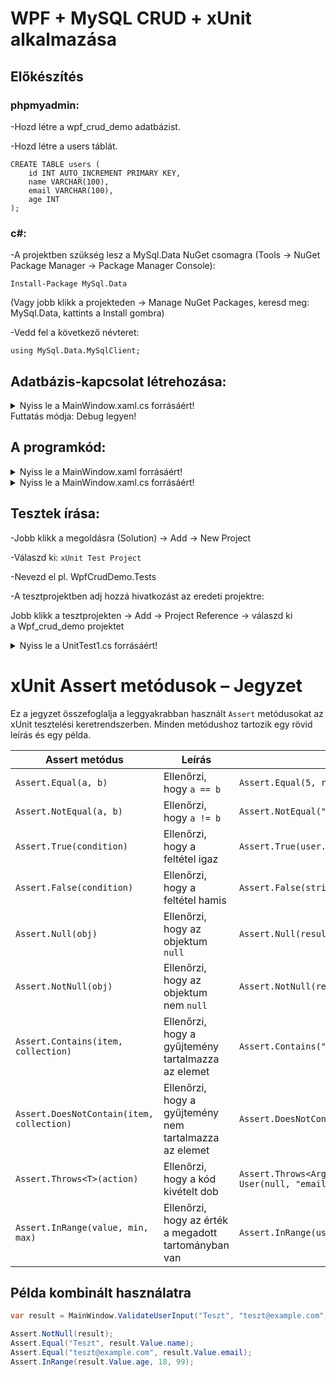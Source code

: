 # WPF + MySQL CRUD + xUnit alkalmazása

## Előkészítés
### phpmyadmin:
-Hozd létre a wpf_crud_demo adatbázist.

-Hozd létre a users táblát.
```mysql
CREATE TABLE users (
    id INT AUTO_INCREMENT PRIMARY KEY,
    name VARCHAR(100),
    email VARCHAR(100),
    age INT
);
```
### c#:
-A projektben szükség lesz a MySql.Data NuGet csomagra (Tools → NuGet Package Manager → Package Manager Console): 

```
Install-Package MySql.Data
```

(Vagy jobb klikk a projekteden → Manage NuGet Packages, keresd meg: MySql.Data, kattints a Install gombra)

-Vedd fel a következő névteret: 
```
using MySql.Data.MySqlClient;
```
## Adatbázis-kapcsolat létrehozása:

<details>
<summary>Nyiss le a MainWindow.xaml.cs forrásáért!</summary>

### `MainWindow.xaml.cs` példa:

```c#
using MySql.Data.MySqlClient;
using System.Text;
using System.Windows;
using System.Windows.Controls;
using System.Windows.Data;
using System.Windows.Documents;
using System.Windows.Input;
using System.Windows.Media;
using System.Windows.Media.Imaging;
using System.Windows.Navigation;
using System.Windows.Shapes;
namespace Wpf_crud_demo
{
    /// <summary>
    /// Interaction logic for MainWindow.xaml
    /// </summary>
    public partial class MainWindow : Window
    {
        // Kapcsolati string és kapcsolat objektum osztályszinten
        private string connectionString = "server=localhost;user=root;password=;database=wpf_crud_demo;";
        private MySqlConnection conn;
        public MainWindow()
        {
            InitializeComponent();
            conn = new MySqlConnection(connectionString);
            try
            {
                conn.Open();
                System.Diagnostics.Debug.WriteLine("Sikeres kapcsolat"); 
                MessageBox.Show("Sikeres kapcsolat");
                conn.Close();
            }
            catch (Exception ex)
            {
                System.Diagnostics.Debug.WriteLine("Hiba: " + ex.Message);
                MessageBox.Show("Hiba: "+ex.Message);
            }       
        }
    }
}
```
</details>
Futtatás módja: Debug legyen!

## A programkód:

<details>
<summary>Nyiss le a MainWindow.xaml forrásáért!</summary>

### `MainWindow.xaml` példa:

```c#

<Window x:Class="Wpf_crud_demo.MainWindow"
        xmlns="http://schemas.microsoft.com/winfx/2006/xaml/presentation"
        xmlns:x="http://schemas.microsoft.com/winfx/2006/xaml"
        xmlns:d="http://schemas.microsoft.com/expression/blend/2008"
        xmlns:mc="http://schemas.openxmlformats.org/markup-compatibility/2006"
        xmlns:local="clr-namespace:Wpf_crud_demo"
        mc:Ignorable="d"
        Title="Wpf CRUD Demo" Height="450" Width="800">
    <Grid Margin="10">
        <Grid.RowDefinitions>
            <RowDefinition Height="Auto"/>
            <RowDefinition Height="Auto"/>
            <RowDefinition Height="*"/>
        </Grid.RowDefinitions>
        <StackPanel Orientation="Horizontal" Grid.Row="0" Margin="0,0,0,10">
            <!-- Input fields -->
            <Label Content="Név:" Margin="5" ToolTip="Név"/>
            <TextBox x:Name="NameTextBox" Width="120" Margin="5" ToolTip="Név"/>
            <Label Content="Email:" Margin="5" ToolTip="Email"/>
            <TextBox x:Name="EmailTextBox" Width="150" Margin="5" ToolTip="Email"/>
            <Label Content="Életkor:" Margin="5" ToolTip="Életkor"/>
            <TextBox x:Name="AgeTextBox" Width="60" Margin="5" ToolTip="Életkor"/>
        </StackPanel>
        <StackPanel Orientation="Horizontal" Grid.Row="1" Margin="0,0,0,10">
            <Button Content="Hozzáadás" Width="100" Margin="5" Click="AddButton_Click"/>
            <Button Content="Módosítás" Width="100" Margin="5" Click="UpdateButton_Click"/>
            <Button Content="Törlés" Width="100" Margin="5" Click="DeleteButton_Click"/>
            <Button Content="Frissítés" Width="100" Margin="5" Click="LoadData"/>
        </StackPanel>
        <DataGrid x:Name="UsersDataGrid" Grid.Row="2" AutoGenerateColumns="True" SelectionMode="Single" CanUserAddRows = "False" SelectionChanged="UsersDataGrid_SelectionChanged"/>
    </Grid>
</Window>
```
</details>
<details>
<summary>Nyiss le a MainWindow.xaml.cs forrásáért!</summary>

### `MainWindow.xaml.cs` példa:

```c#

using MySql.Data.MySqlClient;
using System.Data;
using System.Text;
using System.Windows;
using System.Windows.Controls;
using System.Windows.Data;
using System.Windows.Documents;
using System.Windows.Input;
using System.Windows.Media;
using System.Windows.Media.Imaging;
using System.Windows.Navigation;
using System.Windows.Shapes;
namespace Wpf_crud_demo
{
    /// <summary>
    /// Interaction logic for MainWindow.xaml
    /// </summary>
    public partial class MainWindow : Window
    {
        // Kapcsolati string és kapcsolat objektum osztályszinten
        private string connectionString = "server=localhost;user=root;password=;database=wpf_crud_demo;";
        private MySqlConnection conn;
        public MainWindow()
        {
            InitializeComponent();
            conn = new MySqlConnection(connectionString);
            LoadData();
            //tesztelés
            /*
            try
            {
                conn.Open();
                System.Diagnostics.Debug.WriteLine("Sikeres kapcsolat");
                MessageBox.Show("Sikeres kapcsolat");
                conn.Close();
            }
            catch (Exception ex)
            {
                System.Diagnostics.Debug.WriteLine("Hiba: " + ex.Message);
                MessageBox.Show("Hiba: "+ex.Message);
            } */      
        }
        private void LoadData(object sender = null, RoutedEventArgs e = null)
        {
            try
            {
                // 1. lépés: Megnyitjuk a kapcsolatot a MySQL adatbázissal. Ez szükséges minden adatbázis művelet előtt.
                conn.Open();
                // 2. lépés: SQL lekérdezés, amely az összes rekordot lekéri a 'users' táblából.
                string query = "SELECT * FROM users";
                // 3. lépés: Létrehozunk egy parancsobjektumot, amely végrehajtja a fenti SQL lekérdezést a megnyitott kapcsolaton keresztül.
                // PHP-ben: mysqli_query($conn, "SELECT * FROM users");
                MySqlCommand cmd = new MySqlCommand(query, conn);
                // 4. lépés: Eredménykezelő: az adapter egy köztes réteg, ami lefuttatja a parancsot (cmd).
                // PHP - ben: $result = mysqli_query($conn, "SELECT * FROM users");
                MySqlDataAdapter adapter = new MySqlDataAdapter(cmd);
                // 5. lépés: Létrehozunk egy üres DataTable objektumot, amelybe az adatokat fogjuk betölteni.
                DataTable dt = new DataTable();
                // 6. lépés: Az adapter-ből az eredményt betölti a DataTable-be.
                /* PHP-ben
                    $dt = [];
                    while ($row = mysqli_fetch_assoc($result)) {
                        $dt[] = $row;
                    }
                 */
                adapter.Fill(dt);
                // 7. lépés: A DataGrid vezérlő adatforrását beállítjuk a DataTable nézetére, így megjelennek az adatok a felületen.
                UsersDataGrid.ItemsSource = dt.DefaultView;
                // 8. lépés: Bezárjuk az adatbázis kapcsolatot, hogy ne foglaljon feleslegesen erőforrást.
                conn.Close();
            }
            catch (Exception ex)
            {
                MessageBox.Show("Hiba: " + ex.Message);
            }
        }
        /*
        private void AddButton_Click(object sender, RoutedEventArgs e)
        {
            try
            {
                conn.Open();
                string query = "INSERT INTO users (name, email, age) VALUES (@name, @email, @age)";
                MySqlCommand cmd = new MySqlCommand(query, conn);
                // Hozzáadjuk az SQL parancshoz a @name,... paramétert, és beállítjuk az értékét a NameTextBox szövegére.
                // Ez megakadályozza az SQL injection-t, és biztonságosabb adatküldést tesz lehetővé.
                // PHP-ben: mysqli_prepare + bind_param
                cmd.Parameters.AddWithValue("@name", NameTextBox.Text);
                cmd.Parameters.AddWithValue("@email", EmailTextBox.Text);
                // Ellenőrzött kor
                if (int.TryParse(AgeTextBox.Text, out int age))
                {
                    cmd.Parameters.AddWithValue("@age", age);
                }
                else
                {
                    MessageBox.Show("Kérlek, érvényes életkort adj meg (csak számokat)!", "Hibás adat", MessageBoxButton.OK, MessageBoxImage.Warning);
                    conn.Close(); // Ne felejtsük el bezárni a kapcsolatot!
                    return;       // Korai visszatérés, kilépünk a metódusból, nem fut le az ExecuteNonQuery
                }
                // Végrehajtjuk az SQL parancsot, amely nem ad vissza eredményt (pl. INSERT, UPDATE, DELETE).
                // Ez a metódus visszatér egy egész számmal, ami megmutatja, hány sorra volt hatással.
                // PHP-ben: mysqli_query($conn, $query);
                cmd.ExecuteNonQuery();
                conn.Close();
                LoadData();
            }
            catch (Exception ex)
            {
                MessageBox.Show("Hiba: " + ex.Message);
            }
        }
        private void UpdateButton_Click(object sender, RoutedEventArgs e)
        {
            if (UsersDataGrid.SelectedItem == null) return;
            DataRowView row = (DataRowView)UsersDataGrid.SelectedItem;
            int id = Convert.ToInt32(row["id"]);
            try
            {
                conn.Open();
                string query = "UPDATE users SET name=@name, email=@email, age=@age WHERE id=@id";
                MySqlCommand cmd = new MySqlCommand(query, conn);
                cmd.Parameters.AddWithValue("@id", id);
                cmd.Parameters.AddWithValue("@name", NameTextBox.Text);
                cmd.Parameters.AddWithValue("@email", EmailTextBox.Text);
                cmd.Parameters.AddWithValue("@age", int.Parse(AgeTextBox.Text));
                cmd.ExecuteNonQuery();
                conn.Close();
                LoadData();
            }
            catch (Exception ex)
            {
                MessageBox.Show("Hiba: " + ex.Message);
            }
        }*/
        /* Javított Add és Update*/
        // Visszatérési érték: (string name, string email, int age) tuple vagy null
        public static (string name, string email, int age)? ValidateUserInput(string name, string email, string ageText)
        {
            if (string.IsNullOrEmpty(name) || string.IsNullOrEmpty(email))
            {
                MessageBox.Show("A név és az email nem lehet üres!", "Hibás adat", MessageBoxButton.OK, MessageBoxImage.Warning);
                return null;
            }
            if (!int.TryParse(ageText, out int age))
            {
                MessageBox.Show("Kérlek, érvényes életkort adj meg (csak számokat)!", "Hibás adat", MessageBoxButton.OK, MessageBoxImage.Warning);
                return null;
            }
            return (name, email, age);
        }
        private void AddButton_Click(object sender, RoutedEventArgs e)
        {
            var userData = ValidateUserInput(NameTextBox.Text.Trim(), EmailTextBox.Text.Trim(), AgeTextBox.Text.Trim());
            if (userData == null) return;
            try
            {
                conn.Open();
                string query = "INSERT INTO users (name, email, age) VALUES (@name, @email, @age)";
                MySqlCommand cmd = new MySqlCommand(query, conn);
                cmd.Parameters.AddWithValue("@name", userData.Value.name);
                cmd.Parameters.AddWithValue("@email", userData.Value.email);
                cmd.Parameters.AddWithValue("@age", userData.Value.age);
                cmd.ExecuteNonQuery();
                conn.Close();
                LoadData();
            }
            catch (Exception ex)
            {
                MessageBox.Show("Hiba: " + ex.Message);
            }
        }
        private void UpdateButton_Click(object sender, RoutedEventArgs e)
        {
            if (UsersDataGrid.SelectedItem == null) return;
            DataRowView row = (DataRowView)UsersDataGrid.SelectedItem;
            int id = Convert.ToInt32(row["id"]);
            var userData = ValidateUserInput(NameTextBox.Text.Trim(), EmailTextBox.Text.Trim(), AgeTextBox.Text.Trim());
            if (userData == null) return;
            try
            {
                conn.Open();
                string query = "UPDATE users SET name=@name, email=@email, age=@age WHERE id=@id";
                MySqlCommand cmd = new MySqlCommand(query, conn);
                cmd.Parameters.AddWithValue("@id", id);
                cmd.Parameters.AddWithValue("@name", userData.Value.name);
                cmd.Parameters.AddWithValue("@email", userData.Value.email);
                cmd.Parameters.AddWithValue("@age", userData.Value.age);
                cmd.ExecuteNonQuery();
                conn.Close();
                LoadData();
            }
            catch (Exception ex)
            {
                MessageBox.Show("Hiba: " + ex.Message);
            }
        }
        private void DeleteButton_Click(object sender, RoutedEventArgs e)
        {
            if (UsersDataGrid.SelectedItem == null) return;
            DataRowView row = (DataRowView)UsersDataGrid.SelectedItem;
            int id = Convert.ToInt32(row["id"]);
            try
            {
                conn.Open();
                string query = "DELETE FROM users WHERE id=@id";
                MySqlCommand cmd = new MySqlCommand(query, conn);
                cmd.Parameters.AddWithValue("@id", id);
                cmd.ExecuteNonQuery();
                conn.Close();
                LoadData();
            }
            catch (Exception ex)
            {
                MessageBox.Show("Hiba: " + ex.Message);
            }
        }
        private void UsersDataGrid_SelectionChanged(object sender, SelectionChangedEventArgs e)
        {
            if (UsersDataGrid.SelectedItem is DataRowView row)
            {
                NameTextBox.Text = row["name"].ToString();
                EmailTextBox.Text = row["email"].ToString();
                AgeTextBox.Text = row["age"].ToString();
            }
        }
    }
}

```
</details>

## Tesztek írása:

-Jobb klikk a megoldásra (Solution) → Add → New Project

-Válaszd ki:
`xUnit Test Project`

-Nevezd el pl. WpfCrudDemo.Tests

-A tesztprojektben adj hozzá hivatkozást az eredeti projektre:

Jobb klikk a tesztprojekten → Add → Project Reference → válaszd ki a Wpf_crud_demo projektet

<details>
<summary>Nyiss le a UnitTest1.cs forrásáért!</summary>

### `UnitTest1.cs` példa:

```c#
using Wpf_crud_demo;

namespace WpfCrudDemo.Tests
{
    public class UnitTest1
    {

        [Fact]
        public void ValidateUserInput_ValidData_ReturnsTuple()
        {
            var result = MainWindow.ValidateUserInput("Teszt", "teszt@example.com", "25");
            // Ellenőrizzük, hogy a result nem null, tehát a metódus sikeresen visszaadott egy értéket. Ez azt jelenti, hogy az input valid volt.
            Assert.NotNull(result);
            // Ellenőrizzük, hogy a visszaadott name mező pontosan "Teszt".
            Assert.Equal("Teszt", result.Value.name);
            // Ellenőrizzük, hogy az email mező "teszt@example.com".
            Assert.Equal("teszt@example.com", result.Value.email);
            // Ellenőrizzük, hogy az age mező értéke 25 (számként).
            Assert.Equal(25, result.Value.age);
        }

        [Fact]
        public void ValidateUserInput_EmptyName_ReturnsNull()
        {
            var result = MainWindow.ValidateUserInput("", "teszt@example.com", "25");
            Assert.Null(result);
        }

        [Fact]
        public void ValidateUserInput_InvalidAge_ReturnsNull()
        {
            var result = MainWindow.ValidateUserInput("Teszt", "teszt@example.com", "abc");
            Assert.Null(result);
        }

    }
}
```
</details>

# xUnit Assert metódusok – Jegyzet

Ez a jegyzet összefoglalja a leggyakrabban használt `Assert` metódusokat az xUnit tesztelési keretrendszerben. Minden metódushoz tartozik egy rövid leírás és egy példa.

| **Assert metódus** | **Leírás** | **Példa** |
|--------------------|------------|-----------|
| `Assert.Equal(a, b)` | Ellenőrzi, hogy `a == b` | `Assert.Equal(5, result)` |
| `Assert.NotEqual(a, b)` | Ellenőrzi, hogy `a != b` | `Assert.NotEqual("hiba", user.Name)` |
| `Assert.True(condition)` | Ellenőrzi, hogy a feltétel igaz | `Assert.True(user.Age > 18)` |
| `Assert.False(condition)` | Ellenőrzi, hogy a feltétel hamis | `Assert.False(string.IsNullOrEmpty(user.Email))` |
| `Assert.Null(obj)` | Ellenőrzi, hogy az objektum `null` | `Assert.Null(result)` |
| `Assert.NotNull(obj)` | Ellenőrzi, hogy az objektum nem `null` | `Assert.NotNull(result)` |
| `Assert.Contains(item, collection)` | Ellenőrzi, hogy a gyűjtemény tartalmazza az elemet | `Assert.Contains("teszt", emailList)` |
| `Assert.DoesNotContain(item, collection)` | Ellenőrzi, hogy a gyűjtemény nem tartalmazza az elemet | `Assert.DoesNotContain("hibás", emailList)` |
| `Assert.Throws<T>(action)` | Ellenőrzi, hogy a kód kivételt dob | `Assert.Throws<ArgumentException>(() => new User(null, "email", 25))` |
| `Assert.InRange(value, min, max)` | Ellenőrzi, hogy az érték a megadott tartományban van | `Assert.InRange(user.Age, 18, 99)` |

## Példa kombinált használatra

```csharp
var result = MainWindow.ValidateUserInput("Teszt", "teszt@example.com", "25");

Assert.NotNull(result);
Assert.Equal("Teszt", result.Value.name);
Assert.Equal("teszt@example.com", result.Value.email);
Assert.InRange(result.Value.age, 18, 99);
